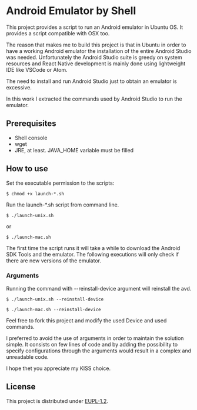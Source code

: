# Android Emulator by Shell

This project provides a script to run an Android emulator in Ubuntu OS. It provides a script compatible with OSX too.

The reason that makes me to build this project is that in Ubuntu in order to have a working Android emulator the installation of the entire Android Studio was needed.
Unfortunately the Android Studio suite is greedy on system resources and React Native development is mainly done using lightweight IDE like VSCode or Atom.

The need to install and run Android Studio just to obtain an emulator is excessive.

In this work I extracted the commands used by Android Studio to run the emulator.

## Prerequisites

* Shell console
* wget
* JRE, at least. JAVA_HOME variable must be filled

## How to use

Set the executable permission to the scripts:

```$ chmod +x launch-*.sh```

Run the launch-*.sh script from command line.

```$ ./launch-unix.sh```

or

```$ ./launch-mac.sh```

The first time the script runs it will take a while to download the Android SDK Tools and the emulator. The following executions will only check if there are new versions of the emulator.

### Arguments

Running the command with --reinstall-device argument will reinstall the avd.

```$ ./launch-unix.sh --reinstall-device```

```$ ./launch-mac.sh --reinstall-device```

Feel free to fork this project and modify the used Device and used commands.

I preferred to avoid the use of arguments in order to maintain the solution simple. It consists on few lines of code and by adding the possibility to specify configurations through the arguments would result in a complex and unreadable code.

I hope thet you appreciate my KISS choice.

## License

This project is distributed under [EUPL-1.2](https://eupl.eu/1.2/en).
